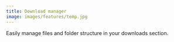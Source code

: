 ```yaml
---
title: Download manager
image: images/features/temp.jpg
---
```


Easily manage files and folder structure in your downloads section.
